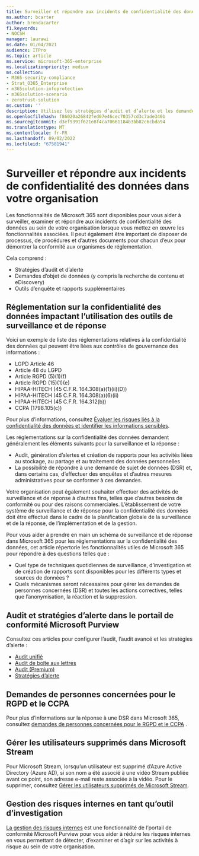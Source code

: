 ```yaml
---
title: Surveiller et répondre aux incidents de confidentialité des données dans votre organisation
ms.author: bcarter
author: brendacarter
f1.keywords:
- NOCSH
manager: laurawi
ms.date: 01/04/2021
audience: ITPro
ms.topic: article
ms.service: microsoft-365-enterprise
ms.localizationpriority: medium
ms.collection:
- M365-security-compliance
- Strat_O365_Enterprise
- m365solution-infoprotection
- m365solution-scenario
- zerotrust-solution
ms.custom: ''
description: Utilisez les stratégies d’audit et d’alerte et les demandes de personnes concernées pour surveiller et répondre aux incidents de données personnelles.
ms.openlocfilehash: f86020a26842fed07e46cec70357cd3c7ade340b
ms.sourcegitcommit: d3ef9391f621e8f4ca70661184b3bb82c6cbda94
ms.translationtype: MT
ms.contentlocale: fr-FR
ms.lasthandoff: 09/02/2022
ms.locfileid: "67581941"
---
```

# <a name="monitor-and-respond-to-data-privacy-incidents-in-your-organization"></a>Surveiller et répondre aux incidents de confidentialité des données dans votre organisation

Les fonctionnalités de Microsoft 365 sont disponibles pour vous aider à surveiller, examiner et répondre aux incidents de confidentialité des données au sein de votre organisation lorsque vous mettez en œuvre les fonctionnalités associées. Il peut également être important de disposer de processus, de procédures et d’autres documents pour chacun d’eux pour démontrer la conformité aux organismes de réglementation.

Cela comprend : 

- Stratégies d’audit et d’alerte
- Demandes d’objet de données (y compris la recherche de contenu et eDiscovery)
- Outils d’enquête et rapports supplémentaires

## <a name="data-privacy-regulations-impacting-the-use-of-monitoring-and-response-tools"></a>Réglementation sur la confidentialité des données impactant l’utilisation des outils de surveillance et de réponse

Voici un exemple de liste des réglementations relatives à la confidentialité des données qui peuvent être liées aux contrôles de gouvernance des informations :

- LGPD Article 46
- Article 48 du LGPD
- Article RGPD (5)(1)(f)
- Article RGPD (15)(1)(e)
- HIPAA-HITECH (45 C.F.R. 164.308(a)(1)(ii)(D))
- HIPAA-HITECH (45 C.F.R. 164.308(a)(6)(ii)
- HIPAA-HITECH (45 C.F.R. 164.312(b))
- CCPA (1798.105(c))

Pour plus d’informations, consultez [Évaluer les risques liés à la confidentialité des données et identifier les informations sensibles](information-protection-deploy-assess.md).

Les réglementations sur la confidentialité des données demandent généralement les éléments suivants pour la surveillance et la réponse :

- Audit, génération d’alertes et création de rapports pour les activités liées au stockage, au partage et au traitement des données personnelles
- La possibilité de répondre à une demande de sujet de données (DSR) et, dans certains cas, d’effectuer des enquêtes et d’autres mesures administratives pour se conformer à ces demandes.

Votre organisation peut également souhaiter effectuer des activités de surveillance et de réponse à d’autres fins, telles que d’autres besoins de conformité ou pour des raisons commerciales. L’établissement de votre système de surveillance et de réponse pour la confidentialité des données doit être effectué dans le cadre de la planification globale de la surveillance et de la réponse, de l’implémentation et de la gestion.

Pour vous aider à prendre en main un schéma de surveillance et de réponse dans Microsoft 365 pour les réglementations sur la confidentialité des données, cet article répertorie les fonctionnalités utiles de Microsoft 365 pour répondre à des questions telles que : 

- Quel type de techniques quotidiennes de surveillance, d’investigation et de création de rapports sont disponibles pour les différents types et sources de données ?
- Quels mécanismes seront nécessaires pour gérer les demandes de personnes concernées (DSR) et toutes les actions correctives, telles que l’anonymisation, la réaction et la suppression.

## <a name="auditing-and-alert-policies-in-the-microsoft-purview-compliance-portal"></a>Audit et stratégies d’alerte dans le portail de conformité Microsoft Purview

Consultez ces articles pour configurer l’audit, l’audit avancé et les stratégies d’alerte :

- [Audit unifié](../compliance/search-the-audit-log-in-security-and-compliance.md)
- [Audit de boîte aux lettres](../compliance/enable-mailbox-auditing.md)
- [Audit (Premium)](../compliance/advanced-audit.md)
- [Stratégies d’alerte](../compliance/alert-policies.md)

## <a name="data-subject-requests-for-the-gdpr-and-ccpa"></a>Demandes de personnes concernées pour le RGPD et le CCPA

Pour plus d’informations sur la réponse à une DSR dans Microsoft 365, consultez [demandes de personnes concernées pour le RGPD et le CCPA](/compliance/regulatory/gdpr-dsr-Office365) .

## <a name="manage-deleted-users-in-microsoft-stream"></a>Gérer les utilisateurs supprimés dans Microsoft Stream

Pour Microsoft Stream, lorsqu’un utilisateur est supprimé d’Azure Active Directory (Azure AD), si son nom a été associé à une vidéo Stream publiée avant ce point, son adresse e-mail reste associée à la vidéo. Pour le supprimer, consultez [Gérer les utilisateurs supprimés de Microsoft Stream](/stream/managing-deleted-users).

## <a name="insider-risk-management-as-an-investigative-tool"></a>Gestion des risques internes en tant qu’outil d’investigation

[La gestion des risques internes](../compliance/insider-risk-management.md) est une fonctionnalité de l’portail de conformité Microsoft Purview pour vous aider à réduire les risques internes en vous permettant de détecter, d’examiner et d’agir sur les activités à risque au sein de votre organisation.
